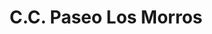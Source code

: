 ---
title: "C.C. Paseo Los Morros"
url: /san-juan-de-los-morros/c-c-paseo-los-morros/
shop: Einkaufszentrum
---